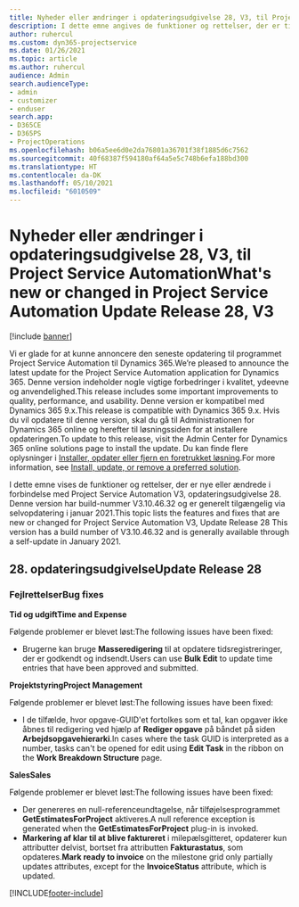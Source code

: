 ```yaml
---
title: Nyheder eller ændringer i opdateringsudgivelse 28, V3, til Project Service Automation
description: I dette emne angives de funktioner og rettelser, der er tilgængelige til Project Service Automation, opdateringsudgivelse 28, V3.
author: ruhercul
ms.custom: dyn365-projectservice
ms.date: 01/26/2021
ms.topic: article
ms.author: ruhercul
audience: Admin
search.audienceType:
- admin
- customizer
- enduser
search.app:
- D365CE
- D365PS
- ProjectOperations
ms.openlocfilehash: b06a5ee6d0e2da76801a36701f38f1885d6c7562
ms.sourcegitcommit: 40f68387f594180af64a5e5c748b6efa188bd300
ms.translationtype: HT
ms.contentlocale: da-DK
ms.lasthandoff: 05/10/2021
ms.locfileid: "6010509"
---
```

# <a name="whats-new-or-changed-in-project-service-automation-update-release-28-v3"></a><span data-ttu-id="b617c-103">Nyheder eller ændringer i opdateringsudgivelse 28, V3, til Project Service Automation</span><span class="sxs-lookup"><span data-stu-id="b617c-103">What's new or changed in Project Service Automation Update Release 28, V3</span></span>

[!include [banner](../includes/psa-now-project-operations.md)]

<span data-ttu-id="b617c-104">Vi er glade for at kunne annoncere den seneste opdatering til programmet Project Service Automation til Dynamics 365.</span><span class="sxs-lookup"><span data-stu-id="b617c-104">We’re pleased to announce the latest update for the Project Service Automation application for Dynamics 365.</span></span> <span data-ttu-id="b617c-105">Denne version indeholder nogle vigtige forbedringer i kvalitet, ydeevne og anvendelighed.</span><span class="sxs-lookup"><span data-stu-id="b617c-105">This release includes some important improvements to quality, performance, and usability.</span></span> <span data-ttu-id="b617c-106">Denne version er kompatibel med Dynamics 365 9.x.</span><span class="sxs-lookup"><span data-stu-id="b617c-106">This release is compatible with Dynamics 365 9.x.</span></span> <span data-ttu-id="b617c-107">Hvis du vil opdatere til denne version, skal du gå til Administrationen for Dynamics 365 online og herefter til løsningssiden for at installere opdateringen.</span><span class="sxs-lookup"><span data-stu-id="b617c-107">To update to this release, visit the Admin Center for Dynamics 365 online solutions page to install the update.</span></span> <span data-ttu-id="b617c-108">Du kan finde flere oplysninger i [Installer, opdater eller fjern en foretrukket løsning](/power-platform/admin/install-remove-preferred-solution).</span><span class="sxs-lookup"><span data-stu-id="b617c-108">For more information, see [Install, update, or remove a preferred solution](/power-platform/admin/install-remove-preferred-solution).</span></span>

<span data-ttu-id="b617c-109">I dette emne vises de funktioner og rettelser, der er nye eller ændrede i forbindelse med Project Service Automation V3, opdateringsudgivelse 28. Denne version har build-nummer V3.10.46.32 og er generelt tilgængelig via selvopdatering i januar 2021.</span><span class="sxs-lookup"><span data-stu-id="b617c-109">This topic lists the features and fixes that are new or changed for Project Service Automation V3, Update Release 28 This version has a build number of V3.10.46.32 and is generally available through a self-update in January 2021.</span></span>

## <a name="update-release-28"></a><span data-ttu-id="b617c-110">28. opdateringsudgivelse</span><span class="sxs-lookup"><span data-stu-id="b617c-110">Update Release 28</span></span>

### <a name="bug-fixes"></a><span data-ttu-id="b617c-111">Fejlrettelser</span><span class="sxs-lookup"><span data-stu-id="b617c-111">Bug fixes</span></span>

<span data-ttu-id="b617c-112">**Tid og udgift**</span><span class="sxs-lookup"><span data-stu-id="b617c-112">**Time and Expense**</span></span>

<span data-ttu-id="b617c-113">Følgende problemer er blevet løst:</span><span class="sxs-lookup"><span data-stu-id="b617c-113">The following issues have been fixed:</span></span>

- <span data-ttu-id="b617c-114">Brugerne kan bruge **Masseredigering** til at opdatere tidsregistreringer, der er godkendt og indsendt.</span><span class="sxs-lookup"><span data-stu-id="b617c-114">Users can use **Bulk Edit** to update time entries that have been approved and submitted.</span></span>

<span data-ttu-id="b617c-115">**Projektstyring**</span><span class="sxs-lookup"><span data-stu-id="b617c-115">**Project Management**</span></span>

<span data-ttu-id="b617c-116">Følgende problemer er blevet løst:</span><span class="sxs-lookup"><span data-stu-id="b617c-116">The following issues have been fixed:</span></span>

- <span data-ttu-id="b617c-117">I de tilfælde, hvor opgave-GUID'et fortolkes som et tal, kan opgaver ikke åbnes til redigering ved hjælp af **Rediger opgave** på båndet på siden **Arbejdsopgavehierarki**.</span><span class="sxs-lookup"><span data-stu-id="b617c-117">In cases where the task GUID is interpreted as a number, tasks can't be opened for edit using **Edit Task** in the ribbon on the **Work Breakdown Structure** page.</span></span>

<span data-ttu-id="b617c-118">**Sales**</span><span class="sxs-lookup"><span data-stu-id="b617c-118">**Sales**</span></span>

<span data-ttu-id="b617c-119">Følgende problemer er blevet løst:</span><span class="sxs-lookup"><span data-stu-id="b617c-119">The following issues have been fixed:</span></span>

- <span data-ttu-id="b617c-120">Der genereres en null-referenceundtagelse, når tilføjelsesprogrammet **GetEstimatesForProject** aktiveres.</span><span class="sxs-lookup"><span data-stu-id="b617c-120">A null reference exception is generated when the **GetEstimatesForProject** plug-in is invoked.</span></span>
- <span data-ttu-id="b617c-121">**Markering af klar til at blive faktureret** i milepælsgitteret, opdaterer kun attributter delvist, bortset fra attributten **Fakturastatus**, som opdateres.</span><span class="sxs-lookup"><span data-stu-id="b617c-121">**Mark ready to invoice** on the milestone grid only partially updates attributes, except for the **InvoiceStatus** attribute, which is updated.</span></span>



[!INCLUDE[footer-include](../includes/footer-banner.md)]